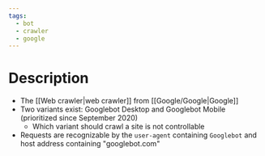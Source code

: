 ```yaml
---
tags:
  - bot
  - crawler
  - google
---
```

# Description
- The [[Web crawler|web crawler]] from [[Google/Google|Google]]
- Two variants exist: Googlebot Desktop and Googlebot Mobile (prioritized since September 2020)
	- Which variant should crawl a site is not controllable
- Requests are recognizable by the `user-agent` containing `Googlebot` and host address containing "googlebot.com"